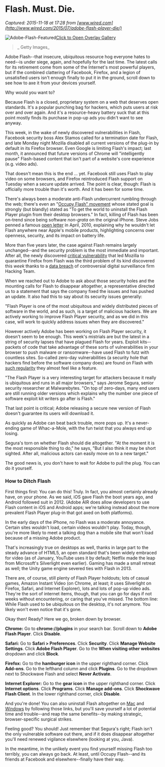 # Flash. Must. Die.

_Captured: 2015-11-18 at 17:28 from [www.wired.com](http://www.wired.com/2015/07/adobe-flash-player-die/)_

![Adobe-Flash-Featured](http://www.wired.com/wp-content/uploads/2015/07/Adobe-Flash-Featured1-582x582.jpg)[Click to Open Overlay Gallery](javascript:;)

> _ Getty Images_

Adobe Flash--that insecure, ubiquitous resource hog everyone hates to need--is under siege, again, and hopefully for the last time. The latest calls for its retirement come from some of the Internet's most powerful players, but if the combined clattering of Facebook, Firefox, and a legion of unsatisfied users isn't enough finally to put it in the ground, scroll down to see how to axe it from your devices yourself.

Why would you want to?

Because Flash is a closed, proprietary system on a web that deserves open standards. It's a popular punching bag for hackers, which puts users at risk over and over again. And it's a resource-heavy battery suck that at this point mostly finds its purchase in pop-up ads you didn't want to see anyway.

This week, in the wake of newly discovered vulnerabilities in Flash, Facebook security boss Alex Stamos called for a termination date for Flash, and late Monday night Mozilla disabled all current versions of the plug-in by default in its Firefox browser. Even Google is limiting Flash's impact; last month, it announced that future versions of Chrome will "intelligently pause" Flash-based content that isn't part of a website's core experience (e.g. video ads).

That doesn't mean this is the end … yet. Facebook still uses Flash to play video on some browsers, and Firefox reintroduced Flash support on Tuesday when a secure update arrived. The point is clear, though: Flash is officially more trouble than it's worth. And it has been for some time.

There's always been a moderate anti-Flash undercurrent rumbling through the web; there's even an "[Occupy Flash" movement](http://occupyflash.org/) whose stated goal is strongly (but blandly) stated as "To get the world to uninstall the Flash Player plugin from their desktop browsers." In fact, killing of Flash has been on-trend since being software _non-grata_ on the original iPhone. Steve Jobs penned a famous [open letter](https://www.apple.com/hotnews/thoughts-on-flash/) in April, 2010, explaining why he wouldn't let Flash anywhere near Apple's mobile products, highlighting concerns over openness, security, and its impact on battery life.

More than five years later, the case against Flash remains largely unchanged--and the security problem is the most immediate and important. After all, the newly discovered [critical vulnerability](https://helpx.adobe.com/security/products/flash-player/apsa15-04.html) that led Mozilla to quarantine Firefox from Flash was the third problem of its kind discovered this _week_ thanks to a [data breach](http://www.wired.com/2015/07/hacking-team-shows-world-not-stockpile-exploits/ ) of controversial digital surveillance firm Hacking Team.

When we reached out to Adobe to ask about those security holes and the mounting calls for Flash to disappear altogether, a representative directed us to a statement that says the company fixed the issues and has pushed an update. It also had this to say about its security issues generally:

"Flash Player is one of the most ubiquitous and widely distributed pieces of software in the world, and as such, is a target of malicious hackers. We are actively working to improve Flash Player security, and as we did in this case, will work to quickly address issues when they are discovered."

However actively Adobe has been working on Flash Player security, it doesn't seem to be enough. This week's mistrials are but the latest in a string of security lapses that have plagued Flash for years. Exploit kits--packets of code that take advantage of these sorts of vulnerabilities in your browser to push malware or ransomware--have used Flash to futz with countless sites. So-called zero-day vulnerabilities (a security hole that hackers find before the software company does) are found on Flash with [such regularity](http://arstechnica.com/security/2015/01/attack-for-flash-0day-goes-live-in-popular-exploit-kit/) they almost feel like a feature.

"The Flash Player is a very interesting target for attackers because it really is ubiquitous and runs in all major browsers," says Jerome Segura, senior security researcher at Malwarebytes. "On top of zero-days, many end users are still running older versions which explains why the number one piece of software exploit kit writers go after is Flash."

That last point is critical; Adobe releasing a secure new version of Flash doesn't guarantee its users will download it.

As quickly as Adobe can beat back trouble, more pops up. It's a never-ending game of Whac-a-Mole, with the fun twist that you always end up losing.

Segura's torn on whether Flash should die altogether. "At the moment it is the most responsible thing to do," he says, "But I also think it may be short sighted. After all, malicious actors can easily move on to a new target."

The good news is, you don't have to wait for Adobe to pull the plug. You can do it yourself.

### How to Ditch Flash

First things first: You can do this! Truly. In fact, you almost certainly already have, on your phone. As we said, iOS gave Flash the boot years ago, and Android followed suit in 2012. (Adobe AIR does allow developers to use Flash content in iOS and Android apps; we're talking instead about the more prevalent Flash Player plug-in that got axed on both platforms).

In the early days of the iPhone, no Flash was a moderate annoyance. Certain sites wouldn't load, certain videos wouldn't play. Today, though, you're more likely to meet a talking dog than a mobile site that won't load because of a missing Adobe product.

That's increasingly true on desktops as well, thanks in large part to the steady advance of HTML5, an open standard that's been widely embraced for video (as of January, YouTube uses it by default; Netflix made the leap from Microsoft's Silverlight even earlier). Gaming has made a small retreat as well; the Unity game engine severed ties with Flash in 2013.

There are, of course, still plenty of Flash Player holdouts; lots of casual games, Amazon Instant Video (on Chrome, at least; it uses Silverlight on Firefox, Safari, and Internet Explorer), lots and lots of pop-up video ads. They're the sort of internet items, though, that you can go for days if not weeks without encountering, or caring that you've missed. The bottom line: While Flash used to be ubiquitous on the desktop, it's not anymore. You likely won't even notice that it's gone.

Okay then! Ready? Here we go, broken down by browser.

**Chrome:** Go to **chrome://plugins** in your search bar. Scroll down to **Adobe Flash Player**. Click **Disable**.

**Safari:** Go to **Safari > Preferences**. Click **Security**. Click **Manage Website Settings**. Click **Adobe Flash Player**. Go to the **When visiting other websites** dropdown and click **Block**.

**Firefox:** Go to the **hamburger icon** in the upper righthand corner. Click **Add-ons**. Go to the lefthand column and click **Plugins**. Go to the dropdown next to Shockwave Flash and select **Never Activate**.

**Internet Explorer:** Go to the **gear icon** in the upper righthand corner. Click **Internet options**. Click **Programs**. Click **Manage add-ons**. Click **Shockwave Flash Client**. In the lower righthand corner, click **Disable**.

And you're done! You can also uninstall Flash altogether on [Mac](https://helpx.adobe.com/flash-player/kb/uninstall-flash-player-mac-os.html?PID=7103102) and [Windows](https://helpx.adobe.com/flash-player/kb/uninstall-flash-player-windows.html?PID=7103102) by following those links, but you'll save yourself a lot of potential time and trouble--and reap the same benefits--by making strategic, browser-specific surgical strikes.

Feeling good? You should! Just remember that Segura's right; Flash isn't the only vulnerable software out there, and if it does disappear altogether you'll need renewed vigilance elsewhere (looking at you, Java).

In the meantime, in the unlikely event you find yourself missing Flash too terribly, you can always go back. At least, until Occupy Flash--and its friends at Facebook and elsewhere--finally have their way.
